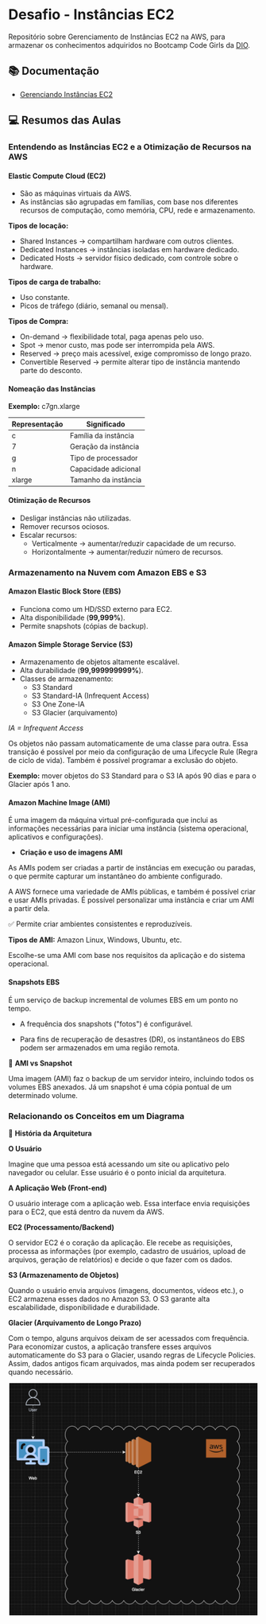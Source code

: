 # Desafio - Instâncias EC2

Repositório sobre Gerenciamento de Instâncias EC2 na AWS, para armazenar os conhecimentos adquiridos no Bootcamp Code Girls da [DIO](https://www.dio.me/en).

## 📚 Documentação
- [Gerenciando Instâncias EC2](https://docs.aws.amazon.com/pt_br/toolkit-for-visual-studio/latest/user-guide/tkv-ec2-ami.html)

## 💻 Resumos das Aulas 

### Entendendo as Instâncias EC2 e a Otimização de Recursos na AWS

#### **Elastic Compute Cloud (EC2)**

- São as máquinas virtuais da AWS.
- As instâncias são agrupadas em famílias, com base nos diferentes recursos de computação, como memória, CPU, rede e armazenamento.

**Tipos de locação:**

- Shared Instances → compartilham hardware com outros clientes.
- Dedicated Instances → instâncias isoladas em hardware dedicado.
- Dedicated Hosts → servidor físico dedicado, com controle sobre o hardware.

**Tipos de carga de trabalho:**
- Uso constante.
- Picos de tráfego (diário, semanal ou mensal).

**Tipos de Compra:**

- On-demand → flexibilidade total, paga apenas pelo uso.
- Spot → menor custo, mas pode ser interrompida pela AWS.
- Reserved → preço mais acessível, exige compromisso de longo prazo.
- Convertible Reserved → permite alterar tipo de instância mantendo parte do desconto.


#### **Nomeação das Instâncias**

**Exemplo:** c7gn.xlarge

| Representação | Significado |
| -- | ----------------|
| c | Família da instância |
| 7 | Geração da instância | 
| g | Tipo de processador |
| n | Capacidade adicional |
| xlarge | Tamanho da instância |


#### **Otimização de Recursos**


- Desligar instâncias não utilizadas.
- Remover recursos ociosos.
- Escalar recursos:
    -  Verticalmente → aumentar/reduzir capacidade de um recurso.
    -  Horizontalmente → aumentar/reduzir número de recursos.


### Armazenamento na Nuvem com Amazon EBS e S3

#### **Amazon Elastic Block Store (EBS)**

- Funciona como um HD/SSD externo para EC2.
- Alta disponibilidade (**99,999%**).
- Permite snapshots (cópias de backup).

#### **Amazon Simple Storage Service (S3)**

- Armazenamento de objetos altamente escalável.
- Alta durabilidade (**99,999999999%**).
- Classes de armazenamento:
    - S3 Standard
    - S3 Standard-IA (Infrequent Access)
    - S3 One Zone-IA
    - S3 Glacier (arquivamento)

*IA = Infrequent Access*

Os objetos não passam automaticamente de uma classe para outra. Essa transição é possível por meio da configuração de uma Lifecycle Rule (Regra de ciclo de vida). Também é possível programar a exclusão do objeto.

**Exemplo:** mover objetos do S3 Standard para o S3 IA após 90 dias e para o Glacier após 1 ano.

#### **Amazon Machine Image (AMI)**

É uma imagem da máquina virtual pré-configurada que inclui as informações necessárias para iniciar uma instância (sistema operacional, aplicativos e configurações).

- **Criação e uso de imagens AMI** 

As AMIs podem ser criadas a partir de instâncias em execução ou paradas, o que permite capturar um instantâneo do ambiente configurado.

A AWS fornece uma variedade de AMIs públicas, e também é possível criar e usar AMIs privadas. É possível personalizar uma instância e criar um AMI a partir dela.

✅ Permite criar ambientes consistentes e reproduzíveis.

**Tipos de AMI:** Amazon Linux, Windows, Ubuntu, etc.

Escolhe-se uma AMI com base nos requisitos da aplicação e do sistema operacional.

#### **Snapshots EBS**

É um serviço de backup incremental de volumes EBS em um ponto no tempo.

- A frequência dos snapshots ("fotos") é configurável.

- Para fins de recuperação de desastres (DR), os instantâneos do EBS podem ser armazenados em uma região remota.

📸 **AMI vs Snapshot**

Uma imagem (AMI) faz o backup de um servidor inteiro, incluindo todos os volumes EBS anexados. Já um snapshot é uma cópia pontual de um determinado volume.


### Relacionando os Conceitos em um Diagrama

📖 **História da Arquitetura**

**O Usuário**

Imagine que uma pessoa está acessando um site ou aplicativo pelo navegador ou celular. Esse usuário é o ponto inicial da arquitetura.

**A Aplicação Web (Front-end)**

O usuário interage com a aplicação web. Essa interface envia requisições para o EC2, que está dentro da nuvem da AWS.

**EC2 (Processamento/Backend)**

O servidor EC2 é o coração da aplicação. Ele recebe as requisições, processa as informações (por exemplo, cadastro de usuários, upload de arquivos, geração de relatórios) e decide o que fazer com os dados.

**S3 (Armazenamento de Objetos)**

Quando o usuário envia arquivos (imagens, documentos, vídeos etc.), o EC2 armazena esses dados no Amazon S3. O S3 garante alta escalabilidade, disponibilidade e durabilidade.

**Glacier (Arquivamento de Longo Prazo)**

Com o tempo, alguns arquivos deixam de ser acessados com frequência. Para economizar custos, a aplicação transfere esses arquivos automaticamente do S3 para o Glacier, usando regras de Lifecycle Policies. Assim, dados antigos ficam arquivados, mas ainda podem ser recuperados quando necessário.

<p align="center">
  <img src="images/Screenshot2025-09-14at18.20.46.png" alt="Arquitetura AWS" width="500"/>
</p>
